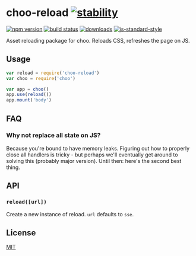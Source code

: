 # choo-reload [![stability][0]][1]
[![npm version][2]][3] [![build status][4]][5]
[![downloads][8]][9] [![js-standard-style][10]][11]

Asset reloading package for choo. Reloads CSS, refreshes the page on JS.

## Usage
```js
var reload = require('choo-reload')
var choo = require('choo')

var app = choo()
app.use(reload())
app.mount('body')
```

## FAQ
### Why not replace all state on JS?
Because you're bound to have memory leaks. Figuring out how to properly close
all handlers is tricky - but perhaps we'll eventually get around to solving
this (probably major version). Until then: here's the second best thing.

## API
### `reload([url])`
Create a new instance of reload. `url` defaults to `sse`.

## License
[MIT](https://tldrlegal.com/license/mit-license)

[0]: https://img.shields.io/badge/stability-experimental-orange.svg?style=flat-square
[1]: https://nodejs.org/api/documentation.html#documentation_stability_index
[2]: https://img.shields.io/npm/v/choo-reload.svg?style=flat-square
[3]: https://npmjs.org/package/choo-reload
[4]: https://img.shields.io/travis/yoshuawuyts/choo-reload/master.svg?style=flat-square
[5]: https://travis-ci.org/yoshuawuyts/choo-reload
[6]: https://img.shields.io/codecov/c/github/yoshuawuyts/choo-reload/master.svg?style=flat-square
[7]: https://codecov.io/github/yoshuawuyts/choo-reload
[8]: http://img.shields.io/npm/dm/choo-reload.svg?style=flat-square
[9]: https://npmjs.org/package/choo-reload
[10]: https://img.shields.io/badge/code%20style-standard-brightgreen.svg?style=flat-square
[11]: https://github.com/feross/standard
